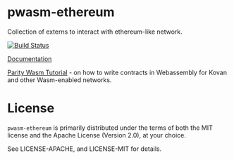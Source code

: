 # pwasm-ethereum

Collection of externs to interact with ethereum-like network.

[![Build Status](https://travis-ci.org/paritytech/pwasm-ethereum.svg?branch=master)](https://travis-ci.org/paritytech/pwasm-ethereum)

[Documentation](https://paritytech.github.io/pwasm-ethereum/pwasm_ethereum/)

[Parity Wasm Tutorial](https://github.com/paritytech/pwasm-tutorial) - on how to write contracts in Webassembly for Kovan and other Wasm-enabled networks.

# License

`pwasm-ethereum` is primarily distributed under the terms of both the MIT
license and the Apache License (Version 2.0), at your choice.

See LICENSE-APACHE, and LICENSE-MIT for details.
